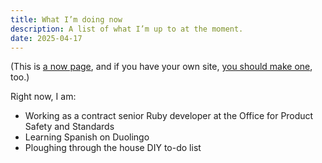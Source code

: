 ```yaml
---
title: What I’m doing now
description: A list of what I’m up to at the moment.
date: 2025-04-17
---
```


<aside>

(This is [a now page](https://nownownow.com/about), and if you have your own site, [you should make one](https://nownownow.com/about), too.)

</aside>

Right now, I am:

* Working as a contract senior Ruby developer at the Office for Product Safety and Standards
* Learning Spanish on Duolingo
* Ploughing through the house DIY to-do list
